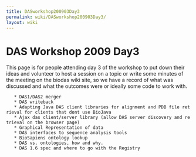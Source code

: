 ```yaml
---
title: DASworkshop200903Day3
permalink: wiki/DASworkshop200903Day3/
layout: wiki
---
```


DAS Workshop 2009 Day3
======================

This page is for people attending day 3 of the workshop to put down
their ideas and volunteer to host a session on a topic or write some
minutes of the meeting on the biodas wiki site, so we have a record of
what was discussed and what the outcomes were or ideally some code to
work with.

`   * DAS1/DAS2 merger`  
`   * DAS writeback`  
`   * Adapting Java DAS client libraries for alignment and PDB file retrieval for clients that dont use BioJava`  
`   * Ajax das client/server library (allow DAS server discovery and retrieval on the browser page)`  
`   * Graphical Representation of data`  
`   * DAS interfaces to sequence analysis tools`  
`   * BioSapiens ontology lookup`  
`   * DAS vs. ontologies, how and why.`  
`   * DAS 1.6 spec and where to go with the Registry`
